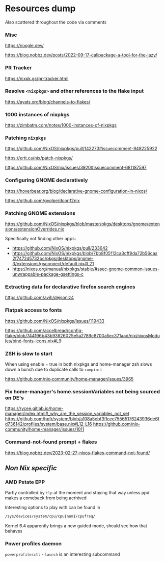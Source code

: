 # Resources dump

Also scattered throughout the code via comments

### Misc

<https://noogle.dev/>

<https://blog.nobbz.dev/posts/2022-09-17-callpackage-a-tool-for-the-lazy/>

### PR Tracker

<https://nixpk.gs/pr-tracker.html>

### Resolve `<nixpkgs>` and other references to the flake input

<https://ayats.org/blog/channels-to-flakes/>

### 1000 instances of nixpkgs

<https://zimbatm.com/notes/1000-instances-of-nixpkgs>

### Patching `nixpkgs`

<https://github.com/NixOS/nixpkgs/pull/142273#issuecomment-948225922>

<https://ertt.ca/nix/patch-nixpkgs/>

<https://github.com/NixOS/nix/issues/3920#issuecomment-681187597>

### Configuring GNOME declaratively

<https://hoverbear.org/blog/declarative-gnome-configuration-in-nixos/>

<https://github.com/gvolpe/dconf2nix>

### Patching GNOME extensions

<https://github.com/NixOS/nixpkgs/blob/master/pkgs/desktops/gnome/extensions/extensionOverrides.nix>

Specifically not finding other apps:

- <https://github.com/NixOS/nixpkgs/pull/233642>
- <https://github.com/NixOS/nixpkgs/blob/7bb8f05f12ca3cff9da72b56caa2f7472d5732bc/pkgs/desktops/gnome-3/extensions/gsconnect/default.nix#L21>
- <https://nixos.org/manual/nixpkgs/stable/#ssec-gnome-common-issues-unwrappable-package-gsettings-c>

### Extracting data for declarative firefox search engines

<https://github.com/avih/dejsonlz4>

### Flatpak access to fonts

<https://github.com/NixOS/nixpkgs/issues/119433>

<https://github.com/accelbread/config-flake/blob/744196b43b93626025e5a2789c8700a5ec371aad/nix/nixosModules/bind-fonts-icons.nix#L9>

### ZSH is slow to start

When using enable = true in both nixpkgs and home-manager zsh slows down a bunch due to duplicate calls to `compinit`

<https://github.com/nix-community/home-manager/issues/3965>

### Fix home-manager's home.sessionVariables not being sourced on DE's

<https://rycee.gitlab.io/home-manager/index.html#_why_are_the_session_variables_not_set>
<https://github.com/hpfr/system/blob/a108a5ebf3ffcee75565176243936de6fd736142/profiles/system/base.nix#L12-L16>
<https://github.com/nix-community/home-manager/issues/1011>

### Command-not-found prompt + flakes

<https://blog.nobbz.dev/2023-02-27-nixos-flakes-command-not-found/>

## _Non Nix specific_

### AMD Pstate EPP

Partly controlled by `tlp` at the moment and staying that way unless ppd makes a comeback from being acrhived

Interesting options to play with can be found in

```sh
/sys/devices/system/cpu/cpu{num}/cpufreq/
```

Kernel 6.4 apparently brings a new guided mode, should see how that behaves

### Power profiles daemon

`powerprofilesctl` - `launch` is an interesting subcommand
